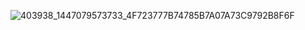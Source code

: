 ![403938_1447079573733_4F723777B74785B7A07A73C9792B8F6F](F:\xzzdly\图片\网站用图\403938_1447079573733_4F723777B74785B7A07A73C9792B8F6F.png)

